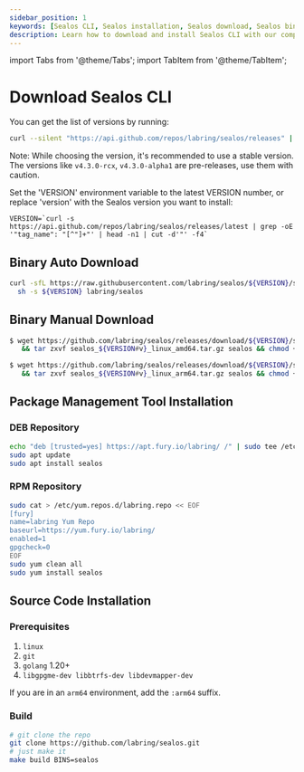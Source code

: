 ```yaml
---
sidebar_position: 1
keywords: [Sealos CLI, Sealos installation, Sealos download, Sealos binary, Sealos package management]
description: Learn how to download and install Sealos CLI with our comprehensive guide, including binary and package management tool installation methods.
---
```


import Tabs from '@theme/Tabs';
import TabItem from '@theme/TabItem';

# Download Sealos CLI

You can get the list of versions by running:

```bash
curl --silent "https://api.github.com/repos/labring/sealos/releases" | jq -r '.[].tag_name'
```

Note: While choosing the version, it's recommended to use a stable version. The versions like `v4.3.0-rcx`,
`v4.3.0-alpha1` are pre-releases, use them with caution.

Set the 'VERSION' environment variable to the latest VERSION number, or replace 'version' with the Sealos version you
want to install:

```shell
VERSION=`curl -s https://api.github.com/repos/labring/sealos/releases/latest | grep -oE '"tag_name": "[^"]+"' | head -n1 | cut -d'"' -f4`
```

## Binary Auto Download

```bash
curl -sfL https://raw.githubusercontent.com/labring/sealos/${VERSION}/scripts/install.sh |
  sh -s ${VERSION} labring/sealos

```

## Binary Manual Download

<Tabs groupId="arch">
  <TabItem value="amd64" label="amd64" default>

```bash
$ wget https://github.com/labring/sealos/releases/download/${VERSION}/sealos_${VERSION#v}_linux_amd64.tar.gz \
   && tar zxvf sealos_${VERSION#v}_linux_amd64.tar.gz sealos && chmod +x sealos && mv sealos /usr/bin
```

  </TabItem>
  <TabItem value="arm64" label="arm64">

```bash
$ wget https://github.com/labring/sealos/releases/download/${VERSION}/sealos_${VERSION#v}_linux_arm64.tar.gz \
   && tar zxvf sealos_${VERSION#v}_linux_arm64.tar.gz sealos && chmod +x sealos && mv sealos /usr/bin
```

  </TabItem>
</Tabs>

## Package Management Tool Installation

### DEB Repository

```bash
echo "deb [trusted=yes] https://apt.fury.io/labring/ /" | sudo tee /etc/apt/sources.list.d/labring.list
sudo apt update
sudo apt install sealos
```

### RPM Repository

```bash
sudo cat > /etc/yum.repos.d/labring.repo << EOF
[fury]
name=labring Yum Repo
baseurl=https://yum.fury.io/labring/
enabled=1
gpgcheck=0
EOF
sudo yum clean all
sudo yum install sealos
```

## Source Code Installation

### Prerequisites
1. `linux`
2. `git`
3. `golang` 1.20+
4. `libgpgme-dev libbtrfs-dev libdevmapper-dev`

If you are in an `arm64` environment, add the `:arm64` suffix.

### Build

```bash
# git clone the repo
git clone https://github.com/labring/sealos.git
# just make it
make build BINS=sealos
```
